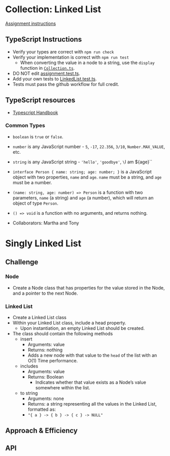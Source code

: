 # Collection: Linked List

[Assignment instructions](https://codefellows.github.io/common_curriculum/data_structures_and_algorithms/Code_401/class-05/LAB)

## TypeScript Instructions

- Verify your types are correct with `npm run check`
- Verify your implementation is correct with `npm run test`
  - When converting the value in a node to a string, use the `display` function in [`Collection.ts`](./src/Collection.ts).
- DO NOT edit [assignment.test.ts](./src/).
- Add your own tests to [LinkedList.test.ts](./src/LinkedList.test.ts).
- Tests must pass the github workflow for full credit.

## TypeScript resources

- [Typescript Handbook](https://www.typescriptlang.org/docs/handbook/intro.html)

### Common Types

- `boolean` is `true` or `false`.
- `number` is any JavaScript number - `5`, `-17`, `22.356`, `3/10`, `Number.MAX_VALUE`, etc.
- `string` is any JavaScript string - `'hello'`, `'goodbye'`, `\`I am ${age}\``
- `interface Person { name: string; age: number; }` is a JavaScript object with two properties, `name` and `age`. `name` must be a string, and `age` must be a number.
- `(name: string, age: number) => Person` is a function with two parameters, `name` (a string) and `age` (a number), which will return an object of type `Person`.
- `() => void` is a function with no arguments, and returns nothing.
  <!-- - `'hello'`' is the JavaScript string `'hello'` and no other string. -->
  <!-- - `'hello'|'goodbye'` is either the JavaScript string `'hello'` or the string `'goodbye'`, and no other strings. -->

- Collaborators: Martha and Tony

# Singly Linked List
<!-- Short summary or background information -->

## Challenge
<!-- Description of the challenge -->
### Node

- Create a Node class that has properties for the value stored in the Node, and a pointer to the next Node.

### Linked List

- Create a Linked List class
- Within your Linked List class, include a head property.
  - Upon instantiation, an empty Linked List should be created.
- The class should contain the following methods
  - insert
    - Arguments: value
    - Returns: nothing
    - Adds a new node with that value to the `head` of the list with an O(1) Time performance.
  - includes
    - Arguments: value
    - Returns: Boolean
      - Indicates whether that value exists as a Node’s value somewhere within the list.
  - to string
    - Arguments: none
    - Returns: a string representing all the values in the Linked List, formatted as:
    - `"{ a } -> { b } -> { c } -> NULL"`

## Approach & Efficiency
<!-- What approach did you take? Why? What is the Big O space/time for this approach? -->

## API
<!-- Description of each method publicly available to your Linked List -->
